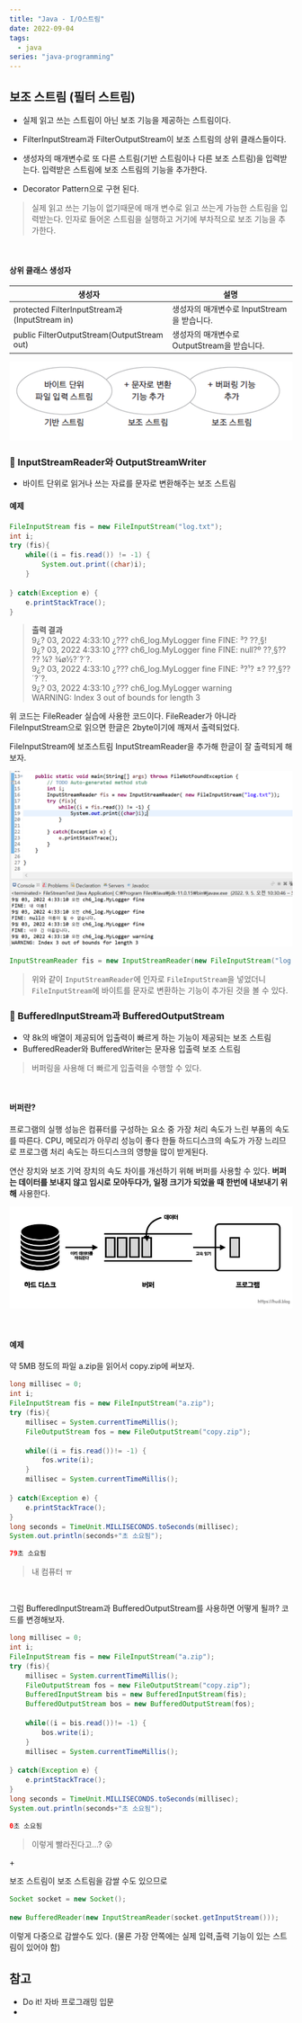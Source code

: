 ```yaml
---
title: "Java - I/O스트림"
date: 2022-09-04
tags:
  - java
series: "java-programming"
---
```


## 보조 스트림 (필터 스트림)

- 실제 읽고 쓰는 스트림이 아닌 보조 기능을 제공하는 스트림이다.

- FilterInputStream과 FilterOutputStream이 보조 스트림의 상위 클래스들이다.

- 생성자의 매개변수로 또 다른 스트림(기반 스트림이나 다른 보조 스트림)을 입력받는다. 입력받은 스트림에 보조 스트림의 기능을 추가한다.

- Decorator Pattern으로 구현 된다.

> 실제 읽고 쓰는 기능이 없기때문에 매개 변수로 읽고 쓰는게 가능한 스트림을 입력받는다. 인자로 들어온 스트림을 실행하고 거기에 부차적으로 보조 기능을 추가한다.

<br/>

#### 상위 클래스 생성자

| 생성자                                        | 설명                                         |
| --------------------------------------------- | -------------------------------------------- |
| protected FilterInputStream과(InputStream in) | 생성자의 매개변수로 InputStream을 받습니다.  |
| public FilterOutputStream(OutputStream out)   | 생성자의 매개변수로 OutputStream을 받습니다. |

![](decostream.png)

### 📌 InputStreamReader와 OutputStreamWriter

- 바이트 단위로 읽거나 쓰는 자료를 문자로 변환해주는 보조 스트림

#### 예제

```java
FileInputStream fis = new FileInputStream("log.txt");
int i;
try (fis){
    while((i = fis.read()) != -1) {
        System.out.print((char)i);
    }

} catch(Exception e) {
    e.printStackTrace();
}
```

> **출력 결과**<br/>
> 9¿? 03, 2022 4:33:10 ¿??? ch6_log.MyLogger fine
> FINE: ³? ??¸§!<br/>
> 9¿? 03, 2022 4:33:10 ¿??? ch6_log.MyLogger fine
> FINE: null?º ??¸§?? ?? ¼? ¾ø½?´?´?.<br/>
> 9¿? 03, 2022 4:33:10 ¿??? ch6_log.MyLogger fine
> FINE: ³?¹? ±? ??¸§??´?´?.<br/>
> 9¿? 03, 2022 4:33:10 ¿??? ch6_log.MyLogger warning<br/>
> WARNING: Index 3 out of bounds for length 3

위 코드는 FileReader 실습에 사용한 코드이다. FileReader가 아니라 FileInputStream으로 읽으면 한글은 2byte이기에 깨져서 출력되었다.<br/>

FileInputStream에 보조스트림 InputStreamReader을 추가해 한글이 잘 출력되게 해보자.

![](inputStreamReader.png)

```java
InputStreamReader fis = new InputStreamReader(new FileInputStream("log.txt"));
```

> 위와 같이 `InputStreamReader`에 인자로 `FileInputStream`을 넣었더니 `FileInputStream`에 바이트를 문자로 변환하는 기능이 추가된 것을 볼 수 있다.

### 📌 BufferedInputStream과 BufferedOutputStream

- 약 8k의 배열이 제공되어 입출력이 빠르게 하는 기능이 제공되는 보조 스트림
- BufferedReader와 BufferedWriter는 문자용 입출력 보조 스트림

> 버퍼링을 사용해 더 빠르게 입출력을 수행할 수 있다.

<br/>

#### 버퍼란?

프로그램의 실행 성능은 컴퓨터를 구성하는 요소 중 가장 처리 속도가 느린 부품의 속도를 따른다. CPU, 메모리가 아무리 성능이 좋다 한들 하드디스크의 속도가 가장 느리므로 프로그램 처리 속도는 하드디스크의 영향을 많이 받게된다.<br/>

연산 장치와 보조 기억 장치의 속도 차이를 개선하기 위해 버퍼를 사용할 수 있다. **버퍼는 데이터를 보내지 않고 임시로 모아두다가, 일정 크기가 되었을 때 한번에 내보내기 위해** 사용한다.<br/>

![](buffer.png)

<br/>

#### 예제

약 5MB 정도의 파일 a.zip을 읽어서 copy.zip에 써보자. <br/>

```java
long millisec = 0;
int i;
FileInputStream fis = new FileInputStream("a.zip");
try (fis){
    millisec = System.currentTimeMillis();
    FileOutputStream fos = new FileOutputStream("copy.zip");

    while((i = fis.read())!= -1) {
        fos.write(i);
    }
    millisec = System.currentTimeMillis();

} catch(Exception e) {
    e.printStackTrace();
}
long seconds = TimeUnit.MILLISECONDS.toSeconds(millisec);
System.out.println(seconds+"초 소요됨");
```

```java
79초 소요됨
```

> 내 컴퓨터 ㅠ

<br/>

그럼 BufferedInputStream과 BufferedOutputStream를 사용하면 어떻게 될까? 코드를 변경해보자.

```java
long millisec = 0;
int i;
FileInputStream fis = new FileInputStream("a.zip");
try (fis){
    millisec = System.currentTimeMillis();
    FileOutputStream fos = new FileOutputStream("copy.zip");
    BufferedInputStream bis = new BufferedInputStream(fis);
    BufferedOutputStream bos = new BufferedOutputStream(fos);

    while((i = bis.read())!= -1) {
        bos.write(i);
    }
    millisec = System.currentTimeMillis();

} catch(Exception e) {
    e.printStackTrace();
}
long seconds = TimeUnit.MILLISECONDS.toSeconds(millisec);
System.out.println(seconds+"초 소요됨");
```

```java
0초 소요됨
```

> 이렇게 빨라진다고...? 😮

+<br/>

보조 스트림이 보조 스트림을 감쌀 수도 있으므로

```java
Socket socket = new Socket();

new BufferedReader(new InputStreamReader(socket.getInputStream()));
```

이렇게 다중으로 감쌀수도 있다. (물론 가장 안쪽에는 실제 입력,출력 기능이 있는 스트림이 있어야 함)

## 참고

- Do it! 자바 프로그래밍 입문
- [](https://hudi.blog/java-filter-stream/)
